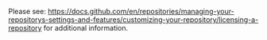 Please see: https://docs.github.com/en/repositories/managing-your-repositorys-settings-and-features/customizing-your-repository/licensing-a-repository
for additional information.
